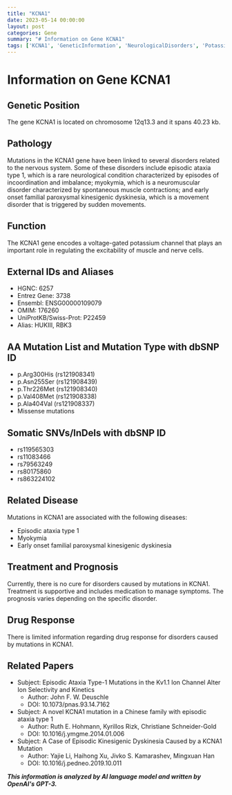 ```yaml
---
title: "KCNA1"
date: 2023-05-14 00:00:00
layout: post
categories: Gene
summary: "# Information on Gene KCNA1"
tags: ['KCNA1', 'GeneticInformation', 'NeurologicalDisorders', 'PotassiumChannel', 'Mutation', 'Treatment', 'Prognosis', 'ResearchPapers']
---
```


# Information on Gene KCNA1

## Genetic Position
The gene KCNA1 is located on chromosome 12q13.3 and it spans 40.23 kb.

## Pathology
Mutations in the KCNA1 gene have been linked to several disorders related to the nervous system. Some of these disorders include episodic ataxia type 1, which is a rare neurological condition characterized by episodes of incoordination and imbalance; myokymia, which is a neuromuscular disorder characterized by spontaneous muscle contractions; and early onset familial paroxysmal kinesigenic dyskinesia, which is a movement disorder that is triggered by sudden movements. 

## Function
The KCNA1 gene encodes a voltage-gated potassium channel that plays an important role in regulating the excitability of muscle and nerve cells. 

## External IDs and Aliases
- HGNC: 6257
- Entrez Gene: 3738
- Ensembl: ENSG00000109079
- OMIM: 176260
- UniProtKB/Swiss-Prot: P22459
- Alias: HUKIII, RBK3

## AA Mutation List and Mutation Type with dbSNP ID
- p.Arg300His (rs121908341)
- p.Asn255Ser (rs121908439)
- p.Thr226Met (rs121908340)
- p.Val408Met (rs121908338)
- p.Ala404Val (rs121908337)
- Missense mutations

## Somatic SNVs/InDels with dbSNP ID
- rs119565303
- rs11083466
- rs79563249
- rs80175860
- rs863224102

## Related Disease
Mutations in KCNA1 are associated with the following diseases:
- Episodic ataxia type 1
- Myokymia
- Early onset familial paroxysmal kinesigenic dyskinesia

## Treatment and Prognosis
Currently, there is no cure for disorders caused by mutations in KCNA1. Treatment is supportive and includes medication to manage symptoms. The prognosis varies depending on the specific disorder.

## Drug Response
There is limited information regarding drug response for disorders caused by mutations in KCNA1.

## Related Papers
- Subject: Episodic Ataxia Type-1 Mutations in the Kv1.1 Ion Channel Alter Ion Selectivity and Kinetics
  - Author: John F. W. Deuschle
  - DOI: 10.1073/pnas.93.14.7162
- Subject: A novel KCNA1 mutation in a Chinese family with episodic ataxia type 1
  - Author: Ruth E. Hohmann, Kyrillos Rizk, Christiane Schneider-Gold
  - DOI: 10.1016/j.ymgme.2014.01.006 
- Subject: A Case of Episodic Kinesigenic Dyskinesia Caused by a KCNA1 Mutation
  - Author: Yajie Li, Haihong Xu, Jivko S. Kamarashev, Mingxuan Han
  - DOI: 10.1016/j.pedneo.2019.10.011

**_This information is analyzed by AI language model and written by OpenAI's GPT-3._**